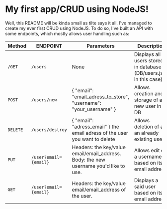 # My first app/CRUD using NodeJS! 

Well, this README will be kinda small as tilte says it all. 
I've managed to create my ever first CRUD using NodeJS. 
To do so, I've built an API with some endpoints, which mostly allows user handling such as:

| Method   | ENDPOINT              | Parameters                                                                            | Description                                                        |
|----------|-----------------------|---------------------------------------------------------------------------------------|--------------------------------------------------------------------|
| `/GET`   | `/users`              | None                                                                                  | Displays all users stored in database (DB/users.json in this case) | 
| `POST`   | `/users/new`          | { "email": "email_adress_to_store", "username": "your_username" }                     | Allows creation and storage of a new user in DB                    |
| `DELETE` | `/users/destroy`      | { "email": "adress_email" } the email adress of the user you want to delete           | Allows deletion of a an already existing user                      | 
| `PUT`    | `/user?email={email}` | Headers: the key/value email/email_address. Body: the new username you'd like to use. | Allows edit of a username based on its email address.              | 
| `GET`    | `/user?email={email}` | Headers: the key/value email/email_address of the user.                               | Displays a said user based on its email address.                   |  
